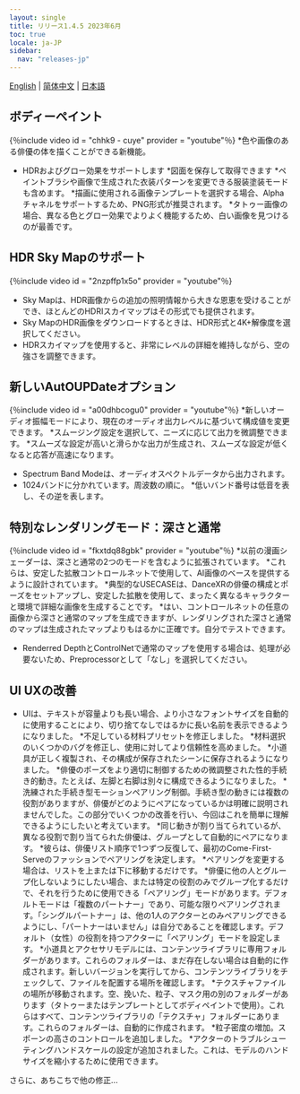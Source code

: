 ```yaml
---
layout: single
title: リリース1.4.5 2023年6月
toc: true
locale: ja-JP
sidebar:
  nav: "releases-jp"
---
```

[English](/dancexr/releases/1.4.5) | [简体中文](/zh/dancexr/releases/1.4.5) | [日本語](/jp/dancexr/releases/1.4.5)


## ボディーペイント
{％include video id = "chhk9  -  cuye" provider = "youtube"％}
*色や画像のある俳優の体を描くことができる新機能。
* HDRおよびグロー効果をサポートします
*図面を保存して取得できます
*ペイントブラシや画像で生成された衣装パターンを変更できる服装塗装モードも含めます。
*描画に使用される画像テンプレートを選択する場合、Alphaチャネルをサポートするため、PNG形式が推奨されます。
*タトゥー画像の場合、異なる色とグロー効果でよりよく機能するため、白い画像を見つけるのが最善です。


## HDR Sky Mapのサポート
{％include video id = "2nzpffp1x5o" provider = "youtube"％}
* Sky Mapは、HDR画像からの追加の照明情報から大きな恩恵を受けることができ、ほとんどのHDRIスカイマップはその形式でも提供されます。
* Sky MapのHDR画像をダウンロードするときは、HDR形式と4K+解像度を選択してください。
* HDRスカイマップを使用すると、非常にレベルの詳細を維持しながら、空の強さを調整できます。


## 新しいAutOUPDateオプション
{％include video id = "a00dhbcogu0" provider = "youtube"％}
*新しいオーディオ振幅モードにより、現在のオーディオ出力レベルに基づいて構成値を変更できます。
    *スムージング設定を選択して、ニーズに応じて出力を微調整できます。
    *スムーズな設定が高いと滑らかな出力が生成され、スムーズな設定が低くなると応答が高速になります。
* Spectrum Band Modeは、オーディオスペクトルデータから出力されます。
* 1024バンドに分かれています。周波数の順に。
*低いバンド番号は低音を表し、その逆を表します。


## 特別なレンダリングモード：深さと通常
{％include video id = "fkxtdq88gbk" provider = "youtube"％}
*以前の漫画シェーダーは、深さと通常の2つのモードを含むように拡張されています。
*これらは、安定した拡散コントロールネットで使用して、AI画像のベースを提供するように設計されています。
*典型的なUSECASEは、DanceXRの俳優の構成とポーズをセットアップし、安定した拡散を使用して、まったく異なるキャラクターと環境で詳細な画像を生成することです。
*はい、コントロールネットの任意の画像から深さと通常のマップを生成できますが、レンダリングされた深さと通常のマップは生成されたマップよりもはるかに正確です。自分でテストできます。
* Renderred DepthとControlNetで通常のマップを使用する場合は、処理が必要ないため、Preprocessorとして「なし」を選択してください。


## UI UXの改善
* UIは、テキストが容量よりも長い場合、より小さなフォントサイズを自動的に使用することにより、切り捨てなしではるかに長い名前を表示できるようになりました。
*不足している材料プリセットを修正しました。
*材料選択のいくつかのバグを修正し、使用に対してより信頼性を高めました。
*小道具が正しく複製され、その構成が保存されたシーンに保存されるようになりました。
*俳優のポーズをより適切に制御するための微調整された性的手続き的動き。たとえば、左脚と右脚は別々に構成できるようになりました。
*洗練された手続き型モーションペアリング制御。手続き型の動きには複数の役割がありますが、俳優がどのようにペアになっているかは明確に説明されませんでした。この部分でいくつかの改善を行い、今回はこれを簡単に理解できるようにしたいと考えています。
    *同じ動きが割り当てられているが、異なる役割で割り当てられた俳優は、グループとして自動的にペアになります。
    *彼らは、俳優リスト順序で1つずつ反復して、最初のCome-First-Serveのファッションでペアリングを決定します。
    *ペアリングを変更する場合は、リストを上または下に移動するだけです。
    *俳優に他の人とグループ化しないようにしたい場合、または特定の役割のみでグループ化するだけで、それを行うために使用できる「ペアリング」モードがあります。デフォルトモードは「複数のパートナー」であり、可能な限りペアリングされます。「シングルパートナー」は、他の1人のアクターとのみペアリングできるようにし、「パートナーはいません」は自分であることを確認します。デフォルト（女性）の役割を持つアクターに「ペアリング」モードを設定します。
*小道具とアクセサリモデルには、コンテンツライブラリに専用フォルダーがあります。これらのフォルダーは、まだ存在しない場合は自動的に作成されます。新しいバージョンを実行してから、コンテンツライブラリをチェックして、ファイルを配置する場所を確認します。
*テクスチャファイルの場所が移動されます。空、挽いた、粒子、マスク用の別のフォルダーがあります（タトゥーまたはテンプレートとしてボディペイントで使用）。これらはすべて、コンテンツライブラリの「テクスチャ」フォルダーにあります。これらのフォルダーは、自動的に作成されます。
*粒子密度の増加。スポーンの高さのコントロールを追加しました。
*アクターのトラブルシューティングハンドスケールの設定が追加されました。これは、モデルのハンドサイズを縮小するために使用できます。

さらに、あちこちで他の修正...
